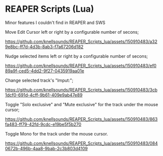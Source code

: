 # REAPER Scripts (Lua)
Minor features I couldn't find in REAPER and SWS

Move Edit Cursor left or right by a configurable number of secons;

https://github.com/knellsounds/REAPER_Scripts_lua/assets/150910483/a329e8bc-ff7d-4d3b-8ab3-f7a67206d182

Nudge selected items left or right by a configurable number of secons;

https://github.com/knellsounds/REAPER_Scripts_lua/assets/150910483/ef089a9f-ced5-4dd2-9f27-0435919aa01e

Change selected track's "Imput:";

https://github.com/knellsounds/REAPER_Scripts_lua/assets/150910483/3cb1dcf0-691d-4cff-9b61-409e9ab47e89

Toggle "Solo exclusive" and "Mute exclusive" for the track under the mouse cursor;

https://github.com/knellsounds/REAPER_Scripts_lua/assets/150910483/863fa483-ff79-42fd-9cdc-e19be5f5b270

Toggle Mono for the track under the mouse cursor.

https://github.com/knellsounds/REAPER_Scripts_lua/assets/150910483/0840672b-496b-4aa8-9bab-2c3b803d4109

